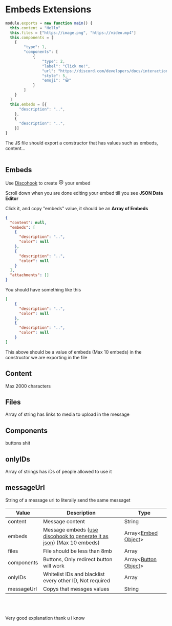 
# Embeds Extensions
```js
module.exports = new function main() {
  this.content = "Hello"
  this.files = ["https://image.png", "https://video.mp4"]
  this.components = [
    {
        "type": 1,
        "components": [
            {
                "type": 2,
                "label": "Click me!",
                "url": "https://discord.com/developers/docs/interactions/message-components#action-rows",
                "style": 5,
                "emoji": "😀"
            }
        ]
    }
  ]
  this.embeds = [{
      "description": "..",
    },
    {
      "description": "..",
    }]
}
```

The JS file should export a constructor that has values such as embeds, content...
<br>
<br>
## Embeds
Use [Discohook](https://discohook.org/) to create <svg width="16" fill="none" stroke="currentColor" viewBox="0 0 24 24" xmlns="http://www.w3.org/2000/svg"><path stroke-linecap="round" stroke-linejoin="round" stroke-width="2" d="M12 9v3m0 0v3m0-3h3m-3 0H9m12 0a9 9 0 11-18 0 9 9 0 0118 0z"></path></svg> your embed

Scroll down when you are done editing your embed till you see **JSON Data Editor**

Click it, and copy "embeds" value, it should be an **Array of Embeds**
```json
{
  "content": null,
  "embeds": [
    {
      "description": "..",
      "color": null
    },
    {
      "description": "..",
      "color": null
    }
  ],
  "attachments": []
}
```


You should have something like this
```json
[
    {
      "description": "..",
      "color": null
    },
    {
      "description": "..",
      "color": null
    }
]
```
This above should be a value of embeds (Max 10 embeds) in the constructor we are exporting in the file

## Content

Max 2000 characters

## Files

Array of string has links to media to upload in the message

## Components

buttons shit

## onlyIDs

Array of strings has iDs of people allowed to use it

## messageUrl

String of a message url to literally send the same messaget



Value       | Description | Type
------      | ------ | -----
content   | Message content | String
embeds  | Message embeds ([use discohook to generate it as json](https://discohook.org)) (Max 10 embeds) | Array<[Embed Object](https://discordjs.guide/popular-topics/embeds.html#using-an-embed-object)>
files         | File should be less than 8mb | Array<String>
components | Buttons, Only redirect button will work | Array<[Button Object](https://discord.com/developers/docs/interactions/message-components#button-object)>
onlyIDs | Whitelist IDs and blacklist every other ID, Not required | Array<String>
messageUrl | Copys that messges values | String

<br><br><br>
Very good explanation thank u i know
